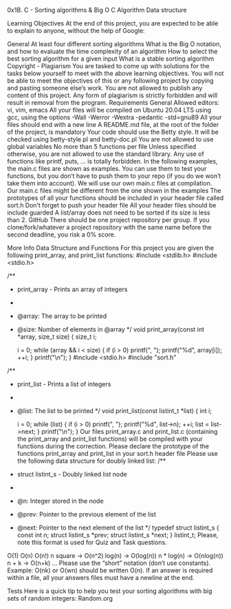 0x1B. C - Sorting algorithms & Big O
C
Algorithm
Data structure

Learning Objectives
At the end of this project, you are expected to be able to explain to anyone, without the help of Google:

General
At least four different sorting algorithms
What is the Big O notation, and how to evaluate the time complexity of an algorithm
How to select the best sorting algorithm for a given input
What is a stable sorting algorithm
Copyright - Plagiarism
You are tasked to come up with solutions for the tasks below yourself to meet with the above learning objectives.
You will not be able to meet the objectives of this or any following project by copying and pasting someone else’s work.
You are not allowed to publish any content of this project.
Any form of plagiarism is strictly forbidden and will result in removal from the program.
Requirements
General
Allowed editors: vi, vim, emacs
All your files will be compiled on Ubuntu 20.04 LTS using gcc, using the options -Wall -Werror -Wextra -pedantic -std=gnu89
All your files should end with a new line
A README.md file, at the root of the folder of the project, is mandatory
Your code should use the Betty style. It will be checked using betty-style.pl and betty-doc.pl
You are not allowed to use global variables
No more than 5 functions per file
Unless specified otherwise, you are not allowed to use the standard library. Any use of functions like printf, puts, … is totally forbidden.
In the following examples, the main.c files are shown as examples. You can use them to test your functions, but you don’t have to push them to your repo (if you do we won’t take them into account). We will use our own main.c files at compilation. Our main.c files might be different from the one shown in the examples
The prototypes of all your functions should be included in your header file called sort.h
Don’t forget to push your header file
All your header files should be include guarded
A list/array does not need to be sorted if its size is less than 2.
GitHub
There should be one project repository per group. If you clone/fork/whatever a project repository with the same name before the second deadline, you risk a 0% score.

More Info
Data Structure and Functions
For this project you are given the following print_array, and print_list functions:
#include <stdlib.h>
#include <stdio.h>

/**
 * print_array - Prints an array of integers
 *
 * @array: The array to be printed
 * @size: Number of elements in @array
 */
void print_array(const int *array, size_t size)
{
    size_t i;

    i = 0;
    while (array && i < size)
    {
        if (i > 0)
            printf(", ");
        printf("%d", array[i]);
        ++i;
    }
    printf("\n");
}
#include <stdio.h>
#include "sort.h"

/**
 * print_list - Prints a list of integers
 *
 * @list: The list to be printed
 */
void print_list(const listint_t *list)
{
    int i;

    i = 0;
    while (list)
    {
        if (i > 0)
            printf(", ");
        printf("%d", list->n);
        ++i;
        list = list->next;
    }
    printf("\n");
}
Our files print_array.c and print_list.c (containing the print_array and print_list functions) will be compiled with your functions during the correction.
Please declare the prototype of the functions print_array and print_list in your sort.h header file
Please use the following data structure for doubly linked list:
/**
 * struct listint_s - Doubly linked list node
 *
 * @n: Integer stored in the node
 * @prev: Pointer to the previous element of the list
 * @next: Pointer to the next element of the list
 */
typedef struct listint_s
{
    const int n;
    struct listint_s *prev;
    struct listint_s *next;
} listint_t;
Please, note this format is used for Quiz and Task questions.

O(1)
O(n)
O(n!)
n square -> O(n^2)
log(n) -> O(log(n))
n * log(n) -> O(nlog(n))
n + k -> O(n+k)
…
Please use the “short” notation (don’t use constants). Example: O(nk) or O(wn) should be written O(n). If an answer is required within a file, all your answers files must have a newline at the end.

Tests
Here is a quick tip to help you test your sorting algorithms with big sets of random integers: Random.org
